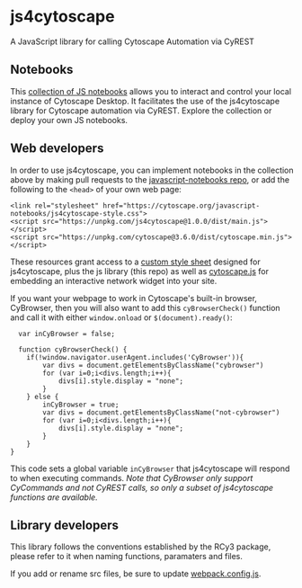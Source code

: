# js4cytoscape
A JavaScript library for calling Cytoscape Automation via CyREST

## Notebooks
This [collection of JS notebooks](https://cytoscape.org/javascript-notebooks/) allows you to interact and control your local instance of Cytoscape Desktop. It facilitates the use of the js4cytoscape library for Cytoscape automation via CyREST. Explore the collection or deploy your own JS notebooks.

## Web developers
In order to use js4cytoscape, you can implement notebooks in the collection above by making pull requests to the [javascript-notebooks repo](https://github.com/cytoscape/javascript-notebooks), or add the following to the `<head>` of your own web page:
```
<link rel="stylesheet" href="https://cytoscape.org/javascript-notebooks/js4cytoscape-style.css">
<script src="https://unpkg.com/js4cytoscape@1.0.0/dist/main.js"></script>
<script src="https://unpkg.com/cytoscape@3.6.0/dist/cytoscape.min.js"></script>  
```
  
These resources grant access to a [custom style sheet](https://cytoscape.org/javascript-notebooks/js4cytoscape-style.css) designed for js4cytoscape, plus the js library (this repo) as well as [cytoscape.js](https://js.cytoscape.org/) for embedding an interactive network widget into your site.
  
If you want your webpage to work in Cytoscape's built-in browser, CyBrowser, then you will also want to add this `cyBrowserCheck()` function and call it with either `window.onload` or `$(document).ready()`:
  
```
  var inCyBrowser = false;
  
  function cyBrowserCheck() {
    if(!window.navigator.userAgent.includes('CyBrowser')){
		var divs = document.getElementsByClassName("cybrowser")
		for (var i=0;i<divs.length;i++){
			divs[i].style.display = "none";
		}
	} else {
        inCyBrowser = true;
		var divs = document.getElementsByClassName("not-cybrowser")
		for (var i=0;i<divs.length;i++){
			divs[i].style.display = "none";
		}
	}
}
```
This code sets a global variable `inCyBrowser` that js4cytoscape will respond to when executing commands. *Note that CyBrowser only support CyCommands and not CyREST calls, so only a subset of js4cytoscape functions are available.*
  
## Library developers
This library follows the conventions established by the RCy3 package, please refer to it when naming functions, paramaters and files.

If you add or rename src files, be sure to update [webpack.config.js](https://github.com/cytoscape/js4cytoscape/blob/main/packages/js4cytoscape/webpack.config.js#L14).


